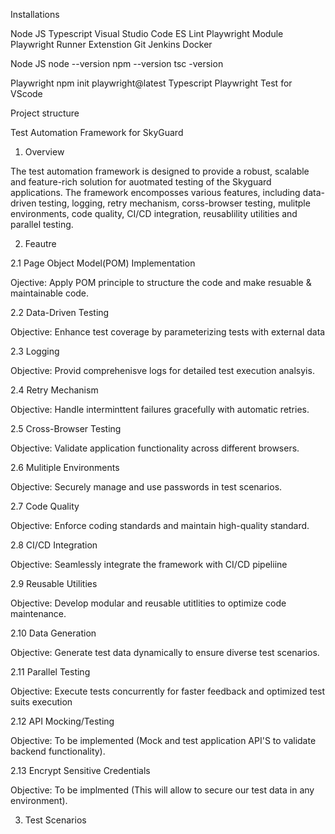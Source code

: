 Installations

Node JS
Typescript
Visual Studio Code
ES Lint
Playwright Module
Playwright Runner Extenstion
Git
Jenkins
Docker


Node JS
node --version
npm --version
tsc -version

Playwright
npm init playwright@latest
Typescript
Playwright Test for VScode


Project structure


Test Automation Framework for SkyGuard

1. Overview

The test automation framework is designed to provide a robust, scalable and feature-rich solution for auotmated testing of the Skyguard applications. The framework encomposses various features, including data-driven testing, logging, retry mechanism, corss-browser testing, mulitple environments, code quality, CI/CD integration, reusablility utilities and parallel testing.

2. Feautre

2.1 Page Object Model(POM) Implementation

Ojective: Apply POM principle to structure the code and make resuable & maintainable code.

2.2 Data-Driven Testing

Objective: Enhance test coverage by parameterizing tests with external data

2.3 Logging

Objective: Provid comprehenisve logs for detailed test execution analsyis.

2.4 Retry Mechanism

Objective: Handle interminttent failures gracefully with automatic retries.

2.5 Cross-Browser Testing

Objective: Validate application functionality across different browsers.

2.6 Mulitiple Environments

Objective: Securely manage and use passwords in test scenarios.

2.7 Code Quality

Objective: Enforce coding standards and maintain high-quality standard.

2.8 CI/CD Integration

Objective: Seamlessly integrate the framework with CI/CD pipeliine

2.9 Reusable Utilities

Objective: Develop modular and reusable utitlities to optimize code maintenance.

2.10 Data Generation

Objective: Generate test data dynamically to ensure diverse test scenarios.

2.11 Parallel Testing

Objective: Execute tests concurrently for faster feedback and optimized test suits execution

2.12 API Mocking/Testing

Objective: To be implemented (Mock and test application API'S to validate backend functionality).

2.13 Encrypt Sensitive Credentials

Objective: To be implmented (This will allow to secure our test data in any environment).


3. Test Scenarios